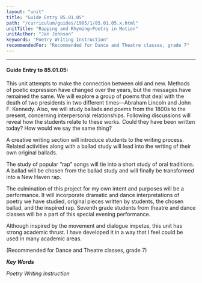 ```yaml
---
layout: "unit"
title: "Guide Entry 85.01.05"
path: "/curriculum/guides/1985/1/85.01.05.x.html"
unitTitle: "Rapping and Rhyming—Poetry in Motion"
unitAuthor: "Jan Johnson"
keywords: "Poetry Writing Instruction"
recommendedFor: "Recommended for Dance and Theatre classes, grade 7"
---
```

<body>
<hr/>
 <h4>
  Guide Entry to 85.01.05:
 </h4>
 This unit attempts to make the connection between old and new. Methods of poetic expression have changed over the years, but the messages have remained the same. We will explore a group of poems that deal with the death of two presidents in two different times—Abraham Lincoln and John F. Kennedy. Also, we will study ballads and poems from the 1800s to the present, concerning interpersonal relationships. Following discussions will reveal how the students relate to these works. Could they have been written today? How would we say the same thing?
 <p>
  A creative writing section will introduce students to the writing process. Related activities along with a ballad study will lead into the writing of their own original ballads.
 </p>
 <p>
  The study of popular “rap” songs will tie into a short study of oral traditions. A ballad will be chosen from the ballad study and will finally be transformed into a New Haven rap.
 </p>
 <p>
  The culmination of this project for my own intent and purposes will be a performance. It will incorporate dramatic and dance interpretations of poetry we have studied, original pieces written by students, the chosen ballad, and the inspired rap. Seventh grade students from theatre and dance classes will be a part of this special evening performance.
 </p>
 <p>
  Although inspired by the movement and dialogue impetus, this unit has strong academic thrust. I have developed it in a way that I feel could be used in many academic areas.
 </p>
 <p>
  (Recommended for Dance and Theatre classes, grade 7)
 </p>
<p>
  <b>
   <i>
    Key Words
   </i>
  </b>
  <br/>
 </p>
 <p>
  <i>
   Poetry Writing Instruction
  </i>
 </p>

</body>
